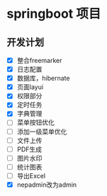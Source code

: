 # springboot 项目

## 开发计划
-[x] 整合freemarker
-[x] 日志配置
-[x] 数据库，hibernate
-[x] 页面layui
-[x] 权限部分
-[x] 定时任务
-[x] 字典管理
-[ ] 菜单按钮优化
-[ ] 添加一级菜单优化
-[ ] 文件上传
-[ ] PDF生成
-[ ] 图片水印
-[ ] 统计图表
-[ ] 导出Excel
-[x] nepadmin改为admin